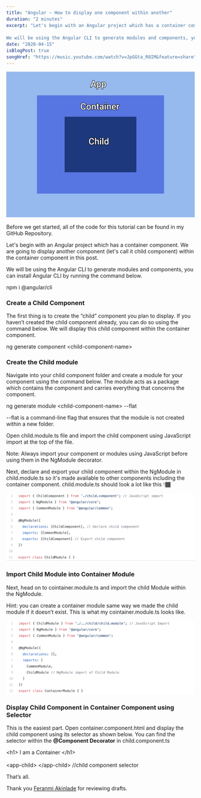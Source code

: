 ```yaml
---
title: "Angular — How to display one component within another"
duration: "2 minutes"
excerpt: "Let's begin with an Angular project which has a container component. We are going to display another      component (let's call it child component) within the container component in this post.

We will be using the Angular CLI to generate modules and components, you can install Angular CLI by running the command below..."
date: "2020-04-15"
isBlogPost: true
songHref: "https://music.youtube.com/watch?v=JpGGta_R8IM&feature=share" 
---
```


<span class="centered-image">

![Nested Components](./article-images/nested-components.png)

</span>

Before we get started, all of the code for this tutorial can be found in my GitHub Repository.

Let's begin with an Angular project which has a container component. We are going to display another component (let's call it child component) within the container component in this post.

We will be using the Angular CLI to generate modules and components, you can install Angular CLI by running the command below.

<div class="code-block">npm i @angular/cli</div>

<h3>Create a Child Component</h3>

The first thing is to create the “child” component you plan to display. If you haven’t created the child component already, you can do so using the command below. We will display this child component within the container component.

<div class="code-block">ng generate component &lt;child-component-name&gt; </div>

<h3>Create the Child module</h3>

Navigate into your child component folder and create a module for your component using the command below. The module acts as a package which contains the component and carries everything that concerns the component.

<div class="code-block">ng generate module &lt;child-component-name&gt; --flat </div>

<span class="code-word">--flat</span> is a command-line flag that ensures that the module is not created within a new folder.

Open <span class="code-word">child.module.ts</span> file and import the child component using JavaScript import at the top of the file.

Note: Always import your component or modules using JavaScript before using them in the NgModule decorator.

Next, declare and export your child component within the NgModule in child.module.ts so it's made available to other components including the container component. child.module.ts should look a lot like this 👇🏾

![Child Module](./article-images/child-module.png)

<h3>Import Child Module into Container Module</h3>

Next, head on to <span class="code-word">cointainer.module.ts</span> and import the child Module within the NgModule.

<span class="pink-hint">Hint:</span> you can create a container module same way we made the child module if it doesn’t exist. This is what my <span class="code-word">cointainer.module.ts</span> looks like.

![Container Module](./article-images/container-module.png)

<h3>Display Child Component in Container Component using Selector</h3>

This is the easiest part. Open <span class="code-word">container.component.html</span> and display the child component using its selector as shown below. You can find the selector within the <strong>@Component Decorator</strong> in <span class="code-word">child.component.ts</span>

<div class="code-block">
    &lt;h1&gt; I am a Container &lt;/h1&gt; 
    <br><br>
    &lt;app-child&gt; &lt;/app-child&gt;  <span class="comment">//child component selector</span>
</div>

That’s all.

Thank you <a href="https://twitter.com/uxFeranmi" class="pink-link">Feranmi Akinlade</a> for reviewing drafts.